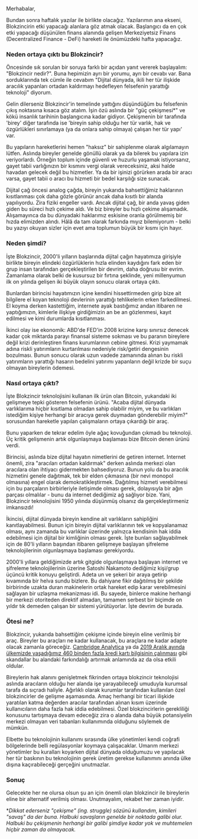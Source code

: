 Merhabalar,

Bundan sonra haftalık yazılar ile birlikte olacağız. Yazılarımın ana ekseni, Blokzincirin etki yapacağı alanlara göz atmak olacak. Başlangıcı da en çok etki yapacağı düşünülen finans alanında gelişen Merkeziyetsiz Finans (Decentralized Finance - DeFi) hareketi ile önümüzdeki hafta yapacağız. 

### Neden ortaya çıktı bu Blokzincir?

Öncesinde sık sorulan bir soruya farklı bir açıdan yanıt vererek başlayalım: "Blokzincir nedir?". Buna hepimizin ayrı bir yorumu, ayrı bir cevabı var. Bana sorduklarında tek cümle ile cevabım "Dijital dünyada, ikili her tür ilişkide aracılık yapanları ortadan kaldırmayı hedefleyen felsefenin yarattığı teknoloji" diyorum. 

Gelin dilerseniz Blokzincir'in temelinde yattığını düşündüğüm bu felsefenin çıkış noktasına kısaca göz atalım. İşin özü aslında bir "güç çekişmesi*" ve kökü insanlık tarihinin başlangıcına kadar gidiyor. Çekişmenin bir tarafında 'birey' diğer tarafında ise 'bireyin sahip olduğu her tür varlık, hak ve özgürlükleri sınırlamaya (ya da onlara sahip olmaya) çalışan her tür yapı' var.

Bu yapıların hareketlerini hemen "haksız" bir sahiplenme olarak algılamayın lütfen.  Aslında bireyler genelde gönüllü olarak ya da bilerek bu yapılara izin veriyorlardı. Örneğin toplum içinde güvenli ve huzurlu yaşamak istiyorsanız, gayet tabii varlığınızın bir kısmını vergi olarak vereceksiniz, aksi halde havadan gelecek değil bu hizmetler. Ya da bir işinizi görürken arada bir aracı varsa, gayet tabii o aracı bu hizmeti bir bedel karşılığı size sunacak. 

Dijital çağ öncesi analog çağda, bireyin yukarıda bahsettiğimiz haklarının kısıtlanması çok daha gözle görünür ancak daha kısıtlı bir alanda yapılıyordu. Zira fiziki engeller vardı. Ancak dijital çağ, bir anda yavaş giden giden bu süreci hızlı çekime aldı. Ve biz bireyler bu hızlı çekime alışamadık. Alışamayınca da bu dünyadaki haklarımız eskisine oranla görülmemiş bir hızda elimizden alındı. Hâlâ da tam olarak farkında mıyız bilemiyorum - belki bu yazıyı okuyan sizler için evet ama toplumun büyük bir kısmı için hayır. 

### Neden şimdi?

İşte Blokzincir, 2000'li yılların başlarında dijital çağın hayatımıza girişiyle birlikte bireyin elindeki özgürlüklerin hızla elinden kaydığını fark eden bir grup insan tarafından gerçekleştirilen bir devrim, daha doğrusu bir evrim. Zamanlama olarak belki de kusursuz bir fırtına şeklinde, yeni millenyumun ilk on yılında gelişen iki büyük olayın sonucu olarak ortaya çıktı. 

Bunlardan birincisi hayatımızın içine kendini hissettirmeden girip bize ait bilgilere el koyan teknoloji devlerinin yarattığı tehlikelerin erken farkedilmesi. El koyma derken kastettiğim, internete ayak bastığımız andan itibaren ne yaptığımızın, kimlerle ilişkiye girdiğimizin an be an gözlenmesi, kayıt edilmesi ve kimi durumlarda kısıtlanması. 

İkinci olay ise ekonomik: ABD'de FED'in 2008 krizine karşı sınırsız denecek kadar çok miktarda parayı finansal sisteme sokması ve bu paranın bireylere değil krizi derinleştiren finans kurumlarının cebine gitmesi. Krizi yaymamak adına riskli yatırımların kurtarılması nedeniyle risk/getiri dengesinin bozulması. Bunun sonucu olarak uzun vadede zamanında alınan bu riskli yatırımların yarattığı hasarın bedelini yatırımı yapanların değil krizde bir suçu olmayan bireylerin ödemesi. 

### Nasıl ortaya çıktı?

İşte Blokzincir teknolojisini kullanan ilk ürün olan Bitcoin, yukarıdaki iki gelişmeye tepki gösteren felsefenin ürünü. "Acaba dijital dünyada varlıklarıma hiçbir kısıtlama olmadan sahip olabilir miyim, ve bu varlıkları istediğim kişiye herhangi bir aracıya gerek duymadan gönderebilir miyim?" sorusundan hareketle yapılan çalışmaların ortaya çıkardığı bir araç. 

Bunu yaparken de tekrar edelim öyle ağaç kovuğundan çıkmadı bu teknoloji. Üç kritik gelişmenin artık olgunlaşmaya başlaması bize Bitcoin denen ürünü verdi. 

Birincisi, aslında bize dijital hayatın nimetlerini de getiren internet. Internet önemli, zira "aracıları ortadan kaldırmak" derken aslında merkezi olan aracılara olan ihtiyacı gidermekten bahsediyoruz. Bunun yolu da bu aracılık hizmetini genele dağıtmak, tek bir elden çıkmasına (bir nevi monopol olmasına) engel olarak demokratikleştirmek. Dağıtılmış hizmeti verebilmesi için bu parçaların birbirleriyle iletişimde olması gerek, dolayısıyla bir ağın parçası olmalılar - bunu da internet dediğimiz ağ sağlıyor bize. Yani, Blokzincir teknolojisini 1950 yılında düşünmüş olsanız da gerçekleştirmeniz imkansızdı!

İkincisi, dijital dünyada bireyin kendine ait varlıkların sahipliğini kanıtlayabilmesi. Bunun için bireyin dijital varlıklarının tek ve kopyalanamaz olması, aynı zamanda bu varlıklar üzerinde yalnızca kendisinin hak iddia edebilmesi için dijital bir kimliğinin olması gerek. İşte bunları sağlayabilmek için de 80'li yılların başından itibaren gelişmeye başlayan şifreleme teknolojilerinin olgunlaşmaya başlaması gerekiyordu. 

2000'li yıllara geldiğimizde artık gitgide olgunlaşmaya başlayan internet ve şifreleme teknolojilerinin üzerine Satoshi Nakamoto dediğimiz kişi/grup üçüncü kritik konuyu geliştirdi. Adeta un ve şekeri bir araya getirip kıvamında bir helva sundu bizlere. Bu dahiyane fikir dağıtılmış bir şekilde birbirinde uzakta duran makinelerin ortak hareket edip karar verebilmesini sağlayan bir uzlaşma mekanizması idi. Bu sayede, binlerce makine herhangi bir merkezi otoriteden direktif almadan, tamamen serbest bir biçimde on yıldır tık demeden çalışan bir sistemi yürütüyorlar. İşte devrim de burada. 

### Ötesi ne?

Blokzincir, yukarıda bahsettiğim çekişme içinde bireyin eline verilmiş bir araç. Bireyler bu araçları ne kadar kullanacak, bu araçlara ne kadar adapte olacak zamanla göreceğiz. [Cambridge Analytica](https://www.theguardian.com/news/series/cambridge-analytica-files) ya da [2019 Aralık ayında ülkemizde yaşadığımız 460 binden fazla kredi kartı bilgisinin çalınması](https://www.bbc.com/turkce/haberler-turkiye-50746265) gibi skandallar bu alandaki farkındalığı artırmak anlamında az da olsa etkili oldular. 

Bireylerin hak alanını genişletmek fikrinden ortaya blokzincir teknolojisi aslında aracıların olduğu her alanda işe yarayabileceği umuduyla kurumsal tarafa da sıçradı haliyle. Ağırlıklı olarak kurumlar tarafından kullanılan özel blokzincirler de gelişme aşamasında. Amaç herhangi bir ticari ilişkide yaratılan katma değerden aracılar tarafından alınan kısım üzerinde kullanıcıların daha fazla hak iddia edebilmesi. Özel blokzincirlerin gerekliliği konusunu tartışmaya devam edeceğiz zira o alanda daha büyük potansiyelin merkezi olmayan veri tabanları kullanımında olduğunu söylemek de mümkün. 

Elbette bu teknolojinin kullanımı sırasında ülke yönetimleri kendi coğrafi bölgelerinde belli regülasyonlar koymaya çalışacaklar. Umarım merkezi yönetimler bu kuralları koyarken dijital dünyada olduğumuzu ve yapılacak her tür baskının bu teknolojinin gerek üretim gerekse kullanımını anında ülke dışına kaçırabileceği gerçeğini unutmazlar.

### Sonuç

Gelecekte her ne olursa olsun şu an için önemli olan blokzincir ile bireylerin eline bir alternatif verilmiş olması. Unutmayalım, rekabet her zaman iyidir. 











**Dikkat ederseniz "çekişme" (ing. struggle) sözünü kullandım, kimileri "savaş" da der buna. Halbuki savaşların genelde bir noktada galibi olur. Halbuki bu çekişmenin herhangi bir galibi şimdiye kadar yok ve muhtemelen hiçbir zaman da olmayacak.*